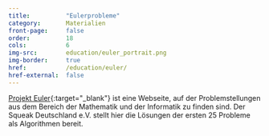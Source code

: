 ```yaml
---
title:          "Eulerprobleme"
category:       Materialien
front-page:     false
order:          18
cols:           6
img-src:        education/euler_portrait.png
img-border:     true
href:           /education/euler/
href-external:  false
---
```


[Projekt Euler](http://www.projecteuler.net){:target="_blank"} ist eine Webseite,
auf der Problemstellungen aus dem Bereich der Mathematik und der
Informatik zu finden sind. Der Squeak Deutschland e.V. stellt hier die
Lösungen der ersten 25 Probleme als Algorithmen bereit.

